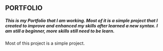 <h2>PORTFOLIO</h2>
<h5>This is my Portfolio that I am working. Most of it is a simple project that I created to improve and enhanced my skills after learned a new syntax. I am still a beginner, more skills still need to be learn.</h5>
<p>Most of this project is a simple project.</p>
